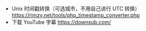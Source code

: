 * Unix 时间戳转换（可选城市，不用自己进行 UTC 转换） https://rimzy.net/tools/php_timestamp_converter.php
* 下载 YouTube 字幕 https://downsub.com/
